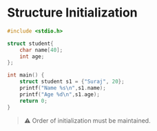 # Structure Initialization

```c
#include <stdio.h>

struct student{
    char name[40];
    int age;
};

int main() {
    struct student s1 = {"Suraj", 20};
    printf("Name %s\n",s1.name);
    printf("Age %d\n",s1.age);
    return 0;
}
```

> ⚠️ Order of initialization must be maintained.